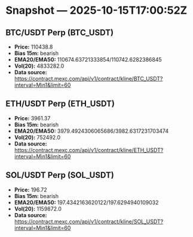 # Snapshot — 2025-10-15T17:00:52Z

## BTC/USDT Perp (BTC_USDT)
- **Price:** 110438.8
- **Bias 15m:** bearish
- **EMA20/EMA50:** 110674.63721333854/110742.6282386845
- **Vol(20):** 4833282.0
- **Data source:** https://contract.mexc.com/api/v1/contract/kline/BTC_USDT?interval=Min1&limit=60

## ETH/USDT Perp (ETH_USDT)
- **Price:** 3961.37
- **Bias 15m:** bearish
- **EMA20/EMA50:** 3979.4924306065686/3982.6317231703474
- **Vol(20):** 752492.0
- **Data source:** https://contract.mexc.com/api/v1/contract/kline/ETH_USDT?interval=Min1&limit=60

## SOL/USDT Perp (SOL_USDT)
- **Price:** 196.72
- **Bias 15m:** bearish
- **EMA20/EMA50:** 197.4342163620122/197.6294940109032
- **Vol(20):** 1159872.0
- **Data source:** https://contract.mexc.com/api/v1/contract/kline/SOL_USDT?interval=Min1&limit=60
